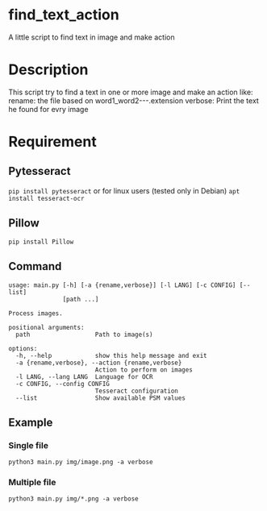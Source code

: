 # find_text_action
A little script to find text in image and make action

# Description
This script try to find a text in one or more image and make an action like:
rename: the file based on word1_word2---.extension
verbose: Print the text he found for evry image

# Requirement
## Pytesseract
```pip install pytesseract```
or for linux users (tested only in Debian)
```apt install tesseract-ocr```
## Pillow
```pip install Pillow```

## Command
```
usage: main.py [-h] [-a {rename,verbose}] [-l LANG] [-c CONFIG] [--list]
               [path ...]

Process images.

positional arguments:
  path                  Path to image(s)

options:
  -h, --help            show this help message and exit
  -a {rename,verbose}, --action {rename,verbose}
                        Action to perform on images
  -l LANG, --lang LANG  Language for OCR
  -c CONFIG, --config CONFIG
                        Tesseract configuration
  --list                Show available PSM values
```

## Example 
### Single file 
```python3 main.py img/image.png -a verbose```
### Multiple file
```python3 main.py img/*.png -a verbose``` 
